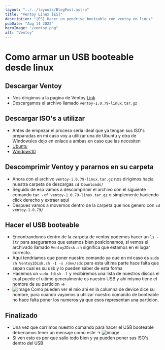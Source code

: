```yaml
---
layout: "../../layouts/BlogPost.astro"
title: "Ventoy Linux [ES]"
description: "[ES] Hacer un pendrive booteable con ventoy en linux"
pubDate: "Aug 14 2022"
heroImage: "/ventoy.png"
alt: "Ventoy"
---
```


# Como armar un USB booteable desde linux

## Descargar Ventoy

- Nos dirigimos a la pagina de Ventoy [Link]()
- Descargamos el archivo llamado `ventoy-1.0.79-linux.tar.gz`

## Descargar ISO's a utilizar

- Antes de empezar el proceso seria ideal que ya tengan sus ISO's preparadas en mi caso voy a utilizar
  una de Ubuntu y otra de Windowsles dejo en enlace a ambas en caso que las necesiten
- [Ubuntu](https://ubuntu.com/desktop)
- [Windows10](https://www.microsoft.com/en-us/software-download/windows10ISO)

## Descomprimir Ventoy y pararnos en su carpeta

- Ahora con el archivo `ventoy-1.0.79-linux.tar.gz` nos dirigimos hacia nuestra carpeta de descargas `cd Downloads/`
- Seguido de eso vamos a descomprimir el archivo con el siguiente comando `tar -xf ventoy-1.0.79-linux.tar.gz` o simplemente
  haciendo click derecho y extraer aqui
- Despues vamos a movernos dentro de la carpeta que nos genero con `cd ventoy-1.0.79/`

## Hacer el USB booteable

- Encontrandonos dentro de la carpeta de ventoy podemos hacer un `ls -ltr` para asegurarnos que estemos bien posicionamos,
  si vemos el archivado llamado `Ventoy2Disk.sh` significa que estamos en el lugar correcto.
- Aqui tendriamos que poner nuestro comando ya que en mi caso es `sudo sh Ventoy2Disk.sh -I -s /dev/sdc` para esta ultima parte
  hace falta que sepan cual es su usb y lo pueden saber de esta forma
- Hacemos un `sudo fdisk -l` y recibiremos una lista de nuestros discos el cual puede el ultimo generalmente es nuestro USB
  y ahi mismo tiene el nombre de su particion ->
- ![image](https://user-images.githubusercontent.com/68082746/184545474-125dfd32-3026-410b-866a-305ad13924ce.png)
  Como pueden ver el mio ahi en la columna de device dice su nombre, para cuando vayamos a utilizar nuestro comando de booteable
  no hace falta poner los numeros ya que esos representan una particion.

## Finalizado

- Una vez que corrimos nuestro comando para hacer el USB booteable deberiamos tener un mensaje como este ->
  ![image](https://user-images.githubusercontent.com/68082746/184545525-837654e4-aa3d-482d-8ab6-944280cd68c7.png)
- Si ven esto es por que salio todo bien y ya pueden poner sus ISO's dentro del USB
